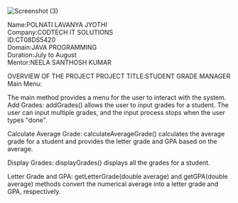 ![Screenshot (3)](https://github.com/user-attachments/assets/04d0fece-4bb0-43a1-88dc-70bf343b35d3)

Name:POLNATI LAVANYA JYOTHI  
Company:CODTECH IT SOLUTIONS  
ID:CT08DS5420  
Domain:JAVA PROGRAMMING   
Duration:July to August   
Mentor:NEELA SANTHOSH KUMAR   

OVERVIEW OF THE PROJECT
PROJECT TITLE:STUDENT GRADE MANAGER
Main Menu:

The main method provides a menu for the user to interact with the system.
Add Grades:
addGrades() allows the user to input grades for a student. The user can input multiple grades, and the input process stops when the user types "done".

Calculate Average Grade:
calculateAverageGrade() calculates the average grade for a student and provides the letter grade and GPA based on the average.

Display Grades:
displayGrades() displays all the grades for a student.

Letter Grade and GPA:
getLetterGrade(double average) and getGPA(double average) methods convert the numerical average into a letter grade and GPA, respectively.
